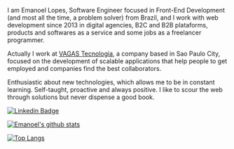 I am Emanoel Lopes, Software Engineer focused in Front-End Development (and most all the time, a problem solver) from Brazil, and I work with web development since 2013 in digital agencies, B2C and B2B plataforms, products and softwares as a service and some jobs as a freelancer programmer.

Actually I work at [VAGAS Tecnologia](https://vagas.com.br/), a company based in Sao Paulo City, focused on the development of scalable applications that help people to get employed and companies find the best collaborators.

Enthusiastic about new technologies, which allows me to be in constant learning. Self-taught, proactive and always positive. I like to scour the web through solutions but never dispense a good book.

[![Linkedin Badge](https://img.shields.io/badge/-LinkedIn-blue?style=flat-square&logo=Linkedin&logoColor=white&link=https://www.linkedin.com/in/emanoel-lopes-64100839/)](https://www.linkedin.com/in/emanoel-lopes-64100839/)

[![Emanoel's github stats](https://github-readme-stats.vercel.app/api?username=emanoellopes&count_private=true&show_icons=true&theme=synthwave)](https://github.com/emanoellopes/github-readme-stats)

[![Top Langs](https://github-readme-stats.vercel.app/api/top-langs/?username=emanoellopes&count_private=true&show_icons=true&theme=synthwave)](https://github.com/emanoellopes/github-readme-stats)
